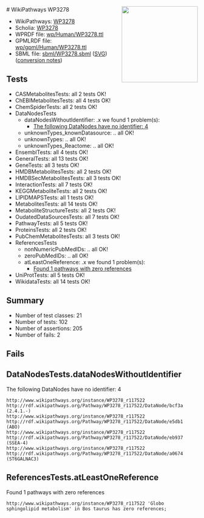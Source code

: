 <img style="float: right; width: 200px" src="../logo.png" />
# WikiPathways WP3278

* WikiPathways: [WP3278](https://identifiers.org/wikipathways:WP3278)
* Scholia: [WP3278](https://scholia.toolforge.org/wikipathways/WP3278)
* WPRDF file: [wp/Human/WP3278.ttl](../wp/Human/WP3278.ttl)
* GPMLRDF file: [wp/gpml/Human/WP3278.ttl](../wp/gpml/Human/WP3278.ttl)
* SBML file: [sbml/WP3278.sbml](../sbml/WP3278.sbml) ([SVG](../sbml/WP3278.svg)) ([conversion notes](../sbml/WP3278.txt))

## Tests
* CASMetabolitesTests: all 2 tests OK!
* ChEBIMetabolitesTests: all 4 tests OK!
* ChemSpiderTests: all 2 tests OK!
* DataNodesTests
    * dataNodesWithoutIdentifier: .x we found 1 problem(s):
        * [The following DataNodes have no identifier: 4](#d2d32fa3)
    * unknownTypes_knownDatasource: .. all OK!
    * unknownTypes: .. all OK!
    * unknownTypes_Reactome: .. all OK!
* EnsemblTests: all 4 tests OK!
* GeneralTests: all 13 tests OK!
* GeneTests: all 3 tests OK!
* HMDBMetabolitesTests: all 2 tests OK!
* HMDBSecMetabolitesTests: all 3 tests OK!
* InteractionTests: all 7 tests OK!
* KEGGMetaboliteTests: all 2 tests OK!
* LIPIDMAPSTests: all 1 tests OK!
* MetabolitesTests: all 14 tests OK!
* MetaboliteStructureTests: all 2 tests OK!
* OudatedDataSourcesTests: all 7 tests OK!
* PathwayTests: all 5 tests OK!
* ProteinsTests: all 2 tests OK!
* PubChemMetabolitesTests: all 3 tests OK!
* ReferencesTests
    * nonNumericPubMedIDs: .. all OK!
    * zeroPubMedIDs: .. all OK!
    * atLeastOneReference: .x we found 1 problem(s):
        * [Found 1 pathways with zero references](#35eb778e)
* UniProtTests: all 5 tests OK!
* WikidataTests: all 14 tests OK!


## Summary

* Number of test classes: 21
* Number of tests: 102
* Number of assertions: 205
* Number of fails: 2

## Fails

<a name="d2d32fa3" />

## DataNodesTests.dataNodesWithoutIdentifier

The following DataNodes have no identifier: 4
```
http://www.wikipathways.org/instance/WP3278_r117522 http://rdf.wikipathways.org/Pathway/WP3278_r117522/DataNode/bcf3a (2.4.1.-)
http://www.wikipathways.org/instance/WP3278_r117522 http://rdf.wikipathways.org/Pathway/WP3278_r117522/DataNode/e5db1 (ABO)
http://www.wikipathways.org/instance/WP3278_r117522 http://rdf.wikipathways.org/Pathway/WP3278_r117522/DataNode/eb937 (SSEA-4)
http://www.wikipathways.org/instance/WP3278_r117522 http://rdf.wikipathways.org/Pathway/WP3278_r117522/DataNode/a0674 (ST6GALNAC3)
```

<a name="35eb778e" />

## ReferencesTests.atLeastOneReference

Found 1 pathways with zero references
```
http://www.wikipathways.org/instance/WP3278_r117522 'Globo sphingolipid metabolism' in Bos taurus has zero references; 
```

